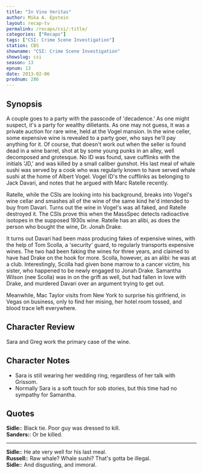 ```yaml
---
title: "In Vino Veritas"
author: Mika A. Epstein
layout: recap-tv
permalink: /recaps/csi/:title/
categories: ["Recaps"]
tags: ["CSI: Crime Scene Investigation"]
station: CBS
showname: "CSI: Crime Scene Investigation"
showslug: csi
season: 13  
epnum: 13  
date: 2013-02-06
prodnum: 286  
---
```


## Synopsis

A couple goes to a party with the passcode of 'decadence.' As one might suspect, it's a party for wealthy dilletants. As one may not guess, it was a private auction for rare wine, held at the Vogel mansion. In the wine celler, some expensive wine is revealed to a party goer, who says he'll pay anything for it. Of course, that doesn't work out when the seller is found dead in a wine barrel, shot at by some young punks in an alley, well decomposed and grotesque. No ID was found, save cufflinks with the initials 'JD,' and was killed by a small caliber gunshot. His last meal of whale sushi was served by a cook who was regularly known to have served whale sushi at the home of Albert Vogel. Vogel ID's the cufflinks as belonging to Jack Davari, and notes that he argued with Marc Ratelle recently.

Ratelle, while the CSIs are looking into his background, breaks into Vogel's wine cellar and smashes all of the wine of the same kind he'd intended to buy from Davari. Turns out the wine in Vogel's was all faked, and Ratelle destroyed it. The CSIs prove this when the MassSpec detects radioactive isotopes in the supposed 1930s wine. Ratelle has an alibi, as does the person who bought the wine, Dr. Jonah Drake.

It turns out Davari had been mass producing fakes of expensive wines, with the help of Tom Scolla, a 'security' guard, to regularly transports expensive wines. The two had been faking the wines for three years, and claimed to have had Drake on the hook for more. Scolla, however, as an alibi: he was at a club. Interestingly, Scolla had given bone marrow to a cancer victim, his sister, who happened to be newly engaged to Jonah Drake. Samantha Wilson (nee Scolla) was in on the grift as well, but had fallen in love with Drake, and murdered Davari over an argument trying to get out.

Meanwhile, Mac Taylor visits from New York to surprise his girlfriend, in Vegas on business, only to find her mising, her hotel room tossed, and blood trace left everywhere.

## Character Review

Sara and Greg work the primary case of the wine.

## Character Notes

* Sara is still wearing her wedding ring, regardless of her talk with Grissom.   
* Normally Sara is a soft touch for sob stories, but this time had no sympathy for Samantha.

## Quotes

**Sidle:**: Black tie. Poor guy was dressed to kill.  
**Sanders:**: Or be killed.  

- - -

**Sidle:**: He ate very well for his last meal.  
**Russell:**: Raw whale? Whale sushi? That's gotta be illegal.  
**Sidle:**: And disgusting, and immoral.
